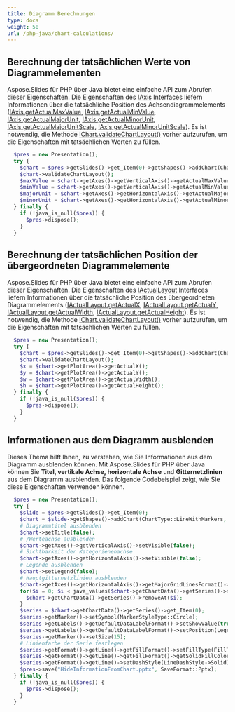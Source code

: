 ```yaml
---
title: Diagramm Berechnungen
type: docs
weight: 50
url: /php-java/chart-calculations/
---
```


## **Berechnung der tatsächlichen Werte von Diagrammelementen**
Aspose.Slides für PHP über Java bietet eine einfache API zum Abrufen dieser Eigenschaften. Die Eigenschaften des [IAxis](https://reference.aspose.com/slides/php-java/aspose.slides/IAxis) Interfaces liefern Informationen über die tatsächliche Position des Achsendiagrammelements ([IAxis.getActualMaxValue](https://reference.aspose.com/slides/php-java/aspose.slides/IAxis#getActualMaxValue--), [IAxis.getActualMinValue](https://reference.aspose.com/slides/php-java/aspose.slides/IAxis#getActualMinValue--), [IAxis.getActualMajorUnit](https://reference.aspose.com/slides/php-java/aspose.slides/IAxis#getActualMajorUnit--), [IAxis.getActualMinorUnit](https://reference.aspose.com/slides/php-java/aspose.slides/IAxis#getActualMinorUnit--), [IAxis.getActualMajorUnitScale](https://reference.aspose.com/slides/php-java/aspose.slides/IAxis#getActualMajorUnitScale--), [IAxis.getActualMinorUnitScale](https://reference.aspose.com/slides/php-java/aspose.slides/IAxis#getActualMinorUnitScale--)). Es ist notwendig, die Methode [IChart.validateChartLayout()](https://reference.aspose.com/slides/php-java/aspose.slides/IChart#validateChartLayout--) vorher aufzurufen, um die Eigenschaften mit tatsächlichen Werten zu füllen.

```php
  $pres = new Presentation();
  try {
    $chart = $pres->getSlides()->get_Item(0)->getShapes()->addChart(ChartType::Area, 100, 100, 500, 350);
    $chart->validateChartLayout();
    $maxValue = $chart->getAxes()->getVerticalAxis()->getActualMaxValue();
    $minValue = $chart->getAxes()->getVerticalAxis()->getActualMinValue();
    $majorUnit = $chart->getAxes()->getHorizontalAxis()->getActualMajorUnit();
    $minorUnit = $chart->getAxes()->getHorizontalAxis()->getActualMinorUnit();
  } finally {
    if (!java_is_null($pres)) {
      $pres->dispose();
    }
  }
```

## **Berechnung der tatsächlichen Position der übergeordneten Diagrammelemente**
Aspose.Slides für PHP über Java bietet eine einfache API zum Abrufen dieser Eigenschaften. Die Eigenschaften des [IActualLayout](https://reference.aspose.com/slides/php-java/aspose.slides/IActualLayout) Interfaces liefern Informationen über die tatsächliche Position des übergeordneten Diagrammelements ([IActualLayout.getActualX](https://reference.aspose.com/slides/php-java/aspose.slides/IActualLayout#getActualX--), [IActualLayout.getActualY](https://reference.aspose.com/slides/php-java/aspose.slides/IActualLayout#getActualY--), [IActualLayout.getActualWidth](https://reference.aspose.com/slides/php-java/aspose.slides/IActualLayout#getActualWidth--), [IActualLayout.getActualHeight](https://reference.aspose.com/slides/php-java/aspose.slides/IActualLayout#getActualHeight--)). Es ist notwendig, die Methode [IChart.validateChartLayout()](https://reference.aspose.com/slides/php-java/aspose.slides/IChart#validateChartLayout--) vorher aufzurufen, um die Eigenschaften mit tatsächlichen Werten zu füllen.

```php
  $pres = new Presentation();
  try {
    $chart = $pres->getSlides()->get_Item(0)->getShapes()->addChart(ChartType::ClusteredColumn, 100, 100, 500, 350);
    $chart->validateChartLayout();
    $x = $chart->getPlotArea()->getActualX();
    $y = $chart->getPlotArea()->getActualY();
    $w = $chart->getPlotArea()->getActualWidth();
    $h = $chart->getPlotArea()->getActualHeight();
  } finally {
    if (!java_is_null($pres)) {
      $pres->dispose();
    }
  }
```

## **Informationen aus dem Diagramm ausblenden**
Dieses Thema hilft Ihnen, zu verstehen, wie Sie Informationen aus dem Diagramm ausblenden können. Mit Aspose.Slides für PHP über Java können Sie **Titel, vertikale Achse, horizontale Achse** und **Gitternetzlinien** aus dem Diagramm ausblenden. Das folgende Codebeispiel zeigt, wie Sie diese Eigenschaften verwenden können.

```php
  $pres = new Presentation();
  try {
    $slide = $pres->getSlides()->get_Item(0);
    $chart = $slide->getShapes()->addChart(ChartType::LineWithMarkers, 140, 118, 320, 370);
    # Diagrammtitel ausblenden
    $chart->setTitle(false);
    # /Werteachse ausblenden
    $chart->getAxes()->getVerticalAxis()->setVisible(false);
    # Sichtbarkeit der Kategorienenachse
    $chart->getAxes()->getHorizontalAxis()->setVisible(false);
    # Legende ausblenden
    $chart->setLegend(false);
    # Hauptgitternetzlinien ausblenden
    $chart->getAxes()->getHorizontalAxis()->getMajorGridLinesFormat()->getLine()->getFillFormat()->setFillType(FillType::NoFill);
    for($i = 0; $i < java_values($chart->getChartData()->getSeries()->size()) ; $i++) {
      $chart->getChartData()->getSeries()->removeAt($i);
    }
    $series = $chart->getChartData()->getSeries()->get_Item(0);
    $series->getMarker()->setSymbol(MarkerStyleType::Circle);
    $series->getLabels()->getDefaultDataLabelFormat()->setShowValue(true);
    $series->getLabels()->getDefaultDataLabelFormat()->setPosition(LegendDataLabelPosition->Top);
    $series->getMarker()->setSize(15);
    # Linienfarbe der Serie festlegen
    $series->getFormat()->getLine()->getFillFormat()->setFillType(FillType::Solid);
    $series->getFormat()->getLine()->getFillFormat()->getSolidFillColor()->setColor(java("java.awt.Color")->MAGENTA);
    $series->getFormat()->getLine()->setDashStyle(LineDashStyle->Solid);
    $pres->save("HideInformationFromChart.pptx", SaveFormat::Pptx);
  } finally {
    if (!java_is_null($pres)) {
      $pres->dispose();
    }
  }
```